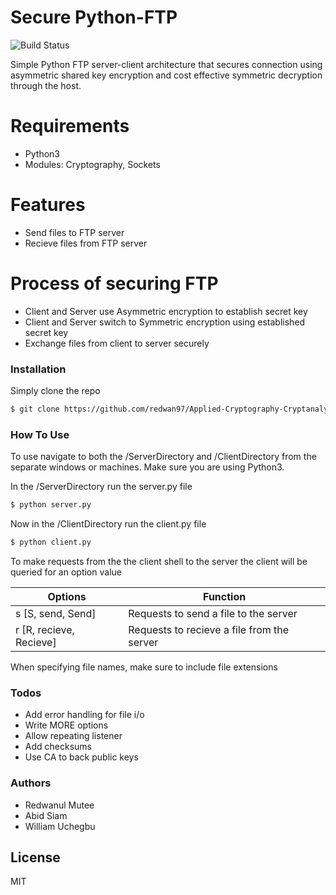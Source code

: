 # Secure Python-FTP
![Build Status](https://travis-ci.org/joemccann/dillinger.svg?branch=master)

Simple Python FTP server-client architecture that secures connection using asymmetric
shared key encryption and cost effective symmetric decryption through the host.

# Requirements
  - Python3
  - Modules: Cryptography, Sockets

# Features
  - Send files to FTP server
  - Recieve files from FTP server

  # Process of securing FTP
  - Client and Server use Asymmetric encryption to establish secret key
  - Client and Server switch to Symmetric encryption using established secret key
  - Exchange files from client to server securely

### Installation
Simply clone the repo

```sh
$ git clone https://github.com/redwan97/Applied-Cryptography-Cryptanalysis-Project-2.git
```

### How To Use
To use navigate to both the /ServerDirectory and /ClientDirectory from the separate windows or machines.
Make sure you are using Python3.

In the /ServerDirectory run the server.py file
```sh
$ python server.py
```

Now in the /ClientDirectory run the client.py file
```sh
$ python client.py
```

To make requests from the the client shell to the server the client will be queried for an option value

|         Options         |                 Function                   |
|         -------         |                 --------                   |
| s [S, send, Send]       | Requests to send a file to the server      |
| r [R, recieve, Recieve] | Requests to recieve a file from the server |

When specifying file names, make sure to include file extensions

### Todos
 - Add error handling for file i/o
 - Write MORE options
 - Allow repeating listener
 - Add checksums
 - Use CA to back public keys

### Authors
 - Redwanul Mutee
 - Abid Siam
 - William Uchegbu


License
----

MIT




